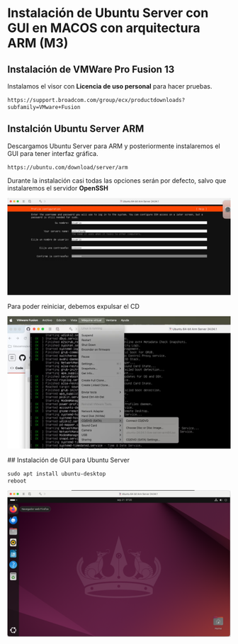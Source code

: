 # Instalación de Ubuntu Server con GUI en MACOS con arquitectura ARM (M3)

## Instalación de VMWare Pro Fusion 13 

Instalamos el visor con **Licencia de uso personal** para hacer pruebas.

```{note}
https://support.broadcom.com/group/ecx/productdownloads?subfamily=VMware+Fusion
```

## Instalción Ubuntu Server ARM

Descargamos Ubuntu Server para ARM y posteriormente instalaremos el GUI para tener interfaz gráfica.

```{note}
https://ubuntu.com/download/server/arm
```
Durante la instalación casi todas las opciones serán por defecto, salvo que instalaremos el servidor **OpenSSH**

![alt text](image.png)

Para poder reiniciar, debemos expulsar el CD

![alt text](image-1.png)

## Instalación de GUI para Ubuntu Server

```{bash}
sudo apt install ubuntu-desktop
reboot
```

![alt text](image-2.png)

